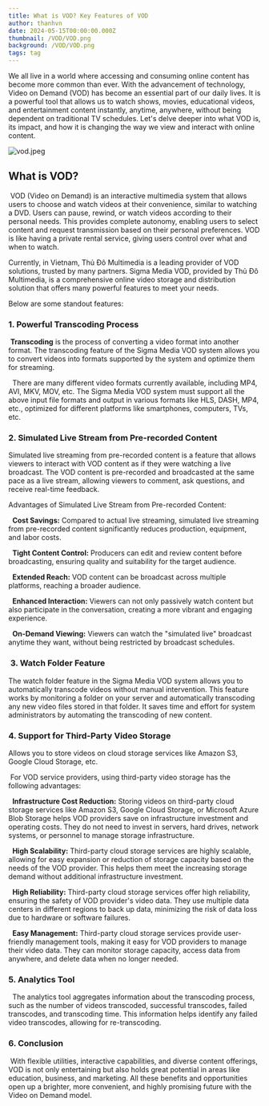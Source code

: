 ```yaml
---
title: What is VOD? Key Features of VOD
author: thanhvn
date: 2024-05-15T00:00:00.000Z
thumbnail: /VOD/VOD.png
background: /VOD/VOD.png
tags: tag
---
```


We all live in a world where accessing and consuming online content has become more common than ever. With the advancement of technology, Video on Demand (VOD) has become an essential part of our daily lives. It is a powerful tool that allows us to watch shows, movies, educational videos, and entertainment content instantly, anytime, anywhere, without being dependent on traditional TV schedules. Let's delve deeper into what VOD is, its impact, and how it is changing the way we view and interact with online content.

![vod.jpeg](/VOD/vod.jpeg)

## What is VOD?

 VOD (Video on Demand) is an interactive multimedia system that allows users to choose and watch videos at their convenience, similar to watching a DVD. Users can pause, rewind, or watch videos according to their personal needs. This provides complete autonomy, enabling users to select content and request transmission based on their personal preferences. VOD is like having a private rental service, giving users control over what and when to watch.

Currently, in Vietnam, Thủ Đô Multimedia is a leading provider of VOD solutions, trusted by many partners. Sigma Media VOD, provided by Thủ Đô Multimedia, is a comprehensive online video storage and distribution solution that offers many powerful features to meet your needs.

Below are some standout features:

### **1.** Powerful Transcoding Process

 **Transcoding** is the process of converting a video format into another format. The transcoding feature of the Sigma Media VOD system allows you to convert videos into formats supported by the system and optimize them for streaming.

  There are many different video formats currently available, including MP4, AVI, MKV, MOV, etc. The Sigma Media VOD system must support all the above input file formats and output in various formats like HLS, DASH, MP4, etc., optimized for different platforms like smartphones, computers, TVs, etc.

### **2. Simulated Live Stream from Pre-recorded Content**

Simulated live streaming from pre-recorded content is a feature that allows viewers to interact with VOD content as if they were watching a live broadcast. The VOD content is pre-recorded and broadcasted at the same pace as a live stream, allowing viewers to comment, ask questions, and receive real-time feedback.

Advantages of Simulated Live Stream from Pre-recorded Content:

  **Cost Savings:** Compared to actual live streaming, simulated live streaming from pre-recorded content significantly reduces production, equipment, and labor costs.

  **Tight Content Control:** Producers can edit and review content before broadcasting, ensuring quality and suitability for the target audience.

  **Extended Reach:** VOD content can be broadcast across multiple platforms, reaching a broader audience.

  **Enhanced Interaction:** Viewers can not only passively watch content but also participate in the conversation, creating a more vibrant and engaging experience.

  **On-Demand Viewing:** Viewers can watch the "simulated live" broadcast anytime they want, without being restricted by broadcast schedules.

###  ​​**3.** Watch Folder Feature

The watch folder feature in the Sigma Media VOD system allows you to automatically transcode videos without manual intervention. This feature works by monitoring a folder on your server and automatically transcoding any new video files stored in that folder. It saves time and effort for system administrators by automating the transcoding of new content.

### **4.** Support for Third-Party Video Storage

Allows you to store videos on cloud storage services like Amazon S3, Google Cloud Storage, etc.

 For VOD service providers, using third-party video storage has the following advantages:

  **Infrastructure Cost Reduction:** Storing videos on third-party cloud storage services like Amazon S3, Google Cloud Storage, or Microsoft Azure Blob Storage helps VOD providers save on infrastructure investment and operating costs. They do not need to invest in servers, hard drives, network systems, or personnel to manage storage infrastructure.

  **High Scalability:** Third-party cloud storage services are highly scalable, allowing for easy expansion or reduction of storage capacity based on the needs of the VOD provider. This helps them meet the increasing storage demand without additional infrastructure investment.

  **High Reliability:** Third-party cloud storage services offer high reliability, ensuring the safety of VOD provider's video data. They use multiple data centers in different regions to back up data, minimizing the risk of data loss due to hardware or software failures.

  **Easy Management:** Third-party cloud storage services provide user-friendly management tools, making it easy for VOD providers to manage their video data. They can monitor storage capacity, access data from anywhere, and delete data when no longer needed.

### **5.** Analytics Tool

  The analytics tool aggregates information about the transcoding process, such as the number of videos transcoded, successful transcodes, failed transcodes, and transcoding time. This information helps identify any failed video transcodes, allowing for re-transcoding.

### **6.** Conclusion

 With flexible utilities, interactive capabilities, and diverse content offerings, VOD is not only entertaining but also holds great potential in areas like education, business, and marketing. All these benefits and opportunities open up a brighter, more convenient, and highly promising future with the Video on Demand model.
